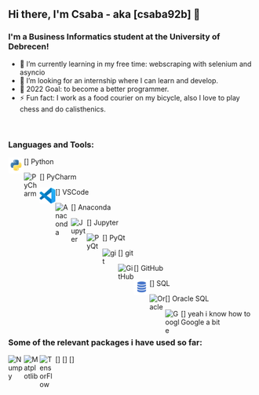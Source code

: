 ## Hi there, I'm Csaba - aka [csaba92b] 👋 

### I'm a Business Informatics student at the University of Debrecen!

- 🌱 I’m currently learning in my free time: webscraping with selenium and asyncio
- 👯 I’m looking for an internship where I can learn and develop.
- 🥅 2022 Goal: to become a better programmer.
- ⚡ Fun fact: I work as a food courier on my bicycle, also I love to play chess and do calisthenics.

<br />


### Languages and Tools:

[<img align="left" alt="Python" width="32px" src="https://raw.githubusercontent.com/github/explore/80688e429a7d4ef2fca1e82350fe8e3517d3494d/topics/python/python.png" />] Python

[<img align="left" alt="PyCharm" width="32px" src="https://upload.wikimedia.org/wikipedia/commons/1/1d/PyCharm_Icon.svg" />] PyCharm

[<img align="left" alt="Visual Studio Code" width="32px" src="https://raw.githubusercontent.com/github/explore/80688e429a7d4ef2fca1e82350fe8e3517d3494d/topics/visual-studio-code/visual-studio-code.png" />] VSCode

[<img align="left" alt="Anaconda" width="32px" src="https://avatars.githubusercontent.com/u/22454001?s=200&v=4" />] Anaconda

[<img align="left" alt="Jupyter" width="32px" src="https://cdn.svgporn.com/logos/jupyter.svg?response-content-disposition=attachment%3Bfilename%3Djupyter.svg" />] Jupyter

[<img align="left" alt="PyQt" width="32px" src="https://cdn.svgporn.com/logos/qt.svg?response-content-disposition=attachment%3Bfilename%3Dqt.svg" />] PyQt

[<img align="left" alt="git" width="32px" src="https://raw.githubusercontent.com/jmnote/z-icons/master/svg/git.svg" />] git

[<img align="left" alt="GitHub" width="32px" src="https://raw.githubusercontent.com/jmnote/z-icons/master/svg/github.svg" />] GitHub

[<img align="left" alt="SQL" width="32px" src="https://raw.githubusercontent.com/github/explore/80688e429a7d4ef2fca1e82350fe8e3517d3494d/topics/sql/sql.png" />] SQL

[<img align="left" alt="Oracle" width="32px" src="https://cdn.svgporn.com/logos/oracle.svg?response-content-disposition=attachment%3Bfilename%3Doracle.svg" />]  Oracle SQL

[<img align="left" alt="Google" width="32px" src="https://raw.githubusercontent.com/jmnote/z-icons/master/svg/google.svg" />] yeah i know how to Google a bit

### Some of the relevant packages i have used so far:

[<img align="left" alt="Numpy" width="32px" src="https://cdn.svgporn.com/logos/numpy.svg?response-content-disposition=attachment%3Bfilename%3Dnumpy.svg" />]
[<img align="left" alt="Matplotlib" width="32px" src="https://cdn.svgporn.com/logos/matplotlib.svg?response-content-disposition=attachment%3Bfilename%3Dmatplotlib.svg" />]
[<img align="left" alt="TensorFlow" width="32px" src="https://cdn.svgporn.com/logos/tensorflow.svg?response-content-disposition=attachment%3Bfilename%3Dtensorflow.svg" />] 

<br />
<br />

